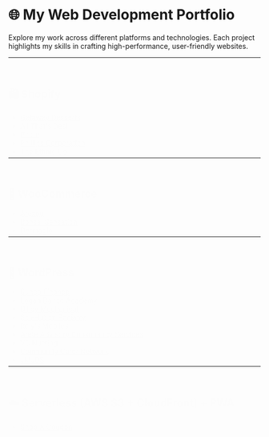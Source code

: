 <style>
@keyframes fadeIn {
  from { opacity: 0; transform: translateY(10px); }
  to { opacity: 1; transform: translateY(0); }
}
.section {
  animation: fadeIn 1s ease-in;
  margin-top: 3rem;
}
</style>

# 🌐 My Web Development Portfolio

Explore my work across different platforms and technologies. Each project highlights my skills in crafting high-performance, user-friendly websites.

---

<div class="section">

## 🛍️ Shopify

- [Getaway Desserts](https://getawaydesserts.com/)
- [All That's Desi](https://www.allthatsdesi.com/)
- [Peore](https://www.peore.in/)
- [Phillips Corporation](https://phillipscorp.com/)
- [The Ethnic Co](https://theethnic.co/)

</div>

---

<div class="section">

## 🛒 WooCommerce

- [Arezou](https://arezou.in/)
- [Bonsai Sensation](https://bonsaisensation.com.au/)
- [Dermaglo](https://dermaglo.in/)

</div>

---

<div class="section">

## 📝 WordPress

- [Sunco Finance](https://suncofinance.com.au/)
- [Logan Dance Academy](https://logandanceacademy.com.au/)
- [Dilley Mechanical](https://dilleymechanical.com/)
- [Sole-lution Podiatry](https://sole-lutionpodiatry.com.au/)
- [Roly's Mobiles](https://rolysmobiles.com.au/)
- [Arete Advisory Consultancy Services](https://areteadvisoryconsultancyservices.com.au/)
- [VC Nursing](https://vcnursing.com.au/)
- [Community Carer Network](https://communitycarernetwork.com/)
- [JMJDS](https://jmjds.com.au/)

</div>

---

<div class="section">

## ☁️ Serverless (AWS S3 + CloudFront) + PWA

- [Shop A Coupon](https://shopacoupon.com.au/)

</div>
